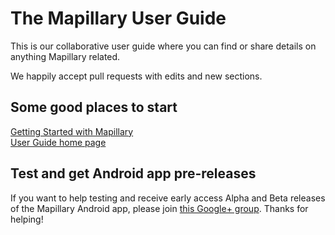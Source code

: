 # The Mapillary User Guide

This is our collaborative user guide where you can find or share details on anything Mapillary related.

We happily accept pull requests with edits and new sections. 

## Some good places to start

[Getting Started with Mapillary](https://github.com/mapillary/UserGuide/wiki/GettingStarted)  
[User Guide home page]()


## Test and get Android app pre-releases

If you want to help testing and receive early access Alpha and Beta releases of the Mapillary Android app, please join [this Google+ group](https://plus.google.com/communities/104427435312937590517). Thanks for helping!
